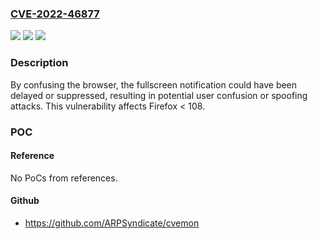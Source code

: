 ### [CVE-2022-46877](https://cve.mitre.org/cgi-bin/cvename.cgi?name=CVE-2022-46877)
![](https://img.shields.io/static/v1?label=Product&message=Firefox&color=blue)
![](https://img.shields.io/static/v1?label=Version&message=n%2Fa&color=blue)
![](https://img.shields.io/static/v1?label=Vulnerability&message=Fullscreen%20notification%20bypass&color=brighgreen)

### Description

By confusing the browser, the fullscreen notification could have been delayed or suppressed, resulting in potential user confusion or spoofing attacks. This vulnerability affects Firefox < 108.

### POC

#### Reference
No PoCs from references.

#### Github
- https://github.com/ARPSyndicate/cvemon

